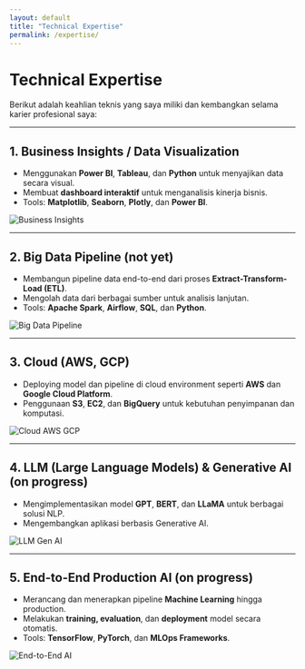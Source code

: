 ```yaml
---
layout: default
title: "Technical Expertise"
permalink: /expertise/
---
```


# Technical Expertise  

Berikut adalah keahlian teknis yang saya miliki dan kembangkan selama karier profesional saya:

---

## 1. **Business Insights / Data Visualization**  
- Menggunakan **Power BI**, **Tableau**, dan **Python** untuk menyajikan data secara visual.
- Membuat **dashboard interaktif** untuk menganalisis kinerja bisnis.
- Tools: **Matplotlib**, **Seaborn**, **Plotly**, dan **Power BI**.

![Business Insights](../../assets/images/business-insights.png)

---

## 2. **Big Data Pipeline**  (not yet)
- Membangun pipeline data end-to-end dari proses **Extract-Transform-Load (ETL)**.
- Mengolah data dari berbagai sumber untuk analisis lanjutan.
- Tools: **Apache Spark**, **Airflow**, **SQL**, dan **Python**.

![Big Data Pipeline](../../assets/images/big-data-pipeline.png)

---

## 3. **Cloud (AWS, GCP)** 
- Deploying model dan pipeline di cloud environment seperti **AWS** dan **Google Cloud Platform**.
- Penggunaan **S3**, **EC2**, dan **BigQuery** untuk kebutuhan penyimpanan dan komputasi.

![Cloud AWS GCP](../../assets/images/cloud-aws-gcp.png)

---

## 4. **LLM (Large Language Models) & Generative AI** (on progress) 
- Mengimplementasikan model **GPT**, **BERT**, dan **LLaMA** untuk berbagai solusi NLP.
- Mengembangkan aplikasi berbasis Generative AI.

![LLM Gen AI](../../assets/images/llm-gen-ai.png)

---

## 5. **End-to-End Production AI**  (on progress)
- Merancang dan menerapkan pipeline **Machine Learning** hingga production.
- Melakukan **training, evaluation**, dan **deployment** model secara otomatis.
- Tools: **TensorFlow**, **PyTorch**, dan **MLOps Frameworks**.

![End-to-End AI](../../assets/images/production-ai.png)
